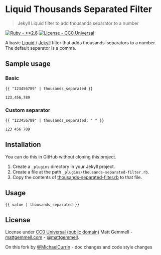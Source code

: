 # Liquid Thousands Separated Filter
> Jekyll Liquid filter to add thousands separator to a number

[![Ruby - >=2.6](https://img.shields.io/badge/Ruby->%3D2.6-blue?logo=ruby&logoColor=white)](https://ruby-lang.org)
[![License - CC0 Universal](https://img.shields.io/badge/License-CC0_Universal-blue)](#license)

A basic [Liquid](http://docs.shopify.com/themes/liquid-documentation/basics) / [Jekyll](http://jekyllrb.com) filter that adds thousands-separators to a number. The default separator is a comma.


## Sample usage

### Basic

```liquid
{{ "123456789" | thousands_separated }}
```
```
123,456,789
```

### Custom separator

```liquid
{{ "123456789" | thousands_separated: " " }}
```
```
123 456 789
```


## Installation

You can do this in GitHub without cloning this project.
 
1. Create a `_plugins` directory in your Jekyll project.
2. Create a file at the path `_plugins/thousands-separated-filter.rb`.
3. Copy the contents of [thousands-separated-filter.rb](/thousands-separated-filter.rb) to that file.


## Usage

```liquid
{{ value | thousands_separated }}
```


## License

License under [CC0 Universal (public domain)](https://creativecommons.org/publicdomain/zero/1.0/deed.en) Matt Gemmell - [mattgemmell.com](http://mattgemmell.com) - [@mattgemmell](http://twitter.com/mattgemmell).

On this fork by [@MichaelCurrin](https://github.com/MichaelCurrin) - doc changes and code style changes 
